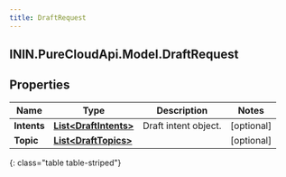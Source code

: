 ```yaml
---
title: DraftRequest
---
```

## ININ.PureCloudApi.Model.DraftRequest

## Properties

|Name | Type | Description | Notes|
|------------ | ------------- | ------------- | -------------|
| **Intents** | [**List&lt;DraftIntents&gt;**](DraftIntents.html) | Draft intent object. | [optional] |
| **Topic** | [**List&lt;DraftTopics&gt;**](DraftTopics.html) |  | [optional] |
{: class="table table-striped"}


